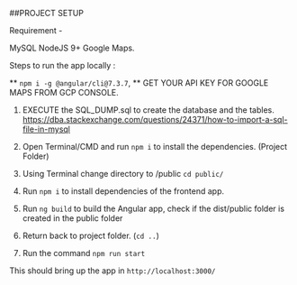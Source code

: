 ##PROJECT SETUP

Requirement - 

MySQL
NodeJS 9+
Google Maps.


Steps to run the app locally :

** `npm i -g @angular/cli@7.3.7`,
** GET YOUR API KEY FOR GOOGLE MAPS FROM GCP CONSOLE.

1. EXECUTE the SQL_DUMP.sql to create the database and the tables.
https://dba.stackexchange.com/questions/24371/how-to-import-a-sql-file-in-mysql

2. Open Terminal/CMD and run `npm i` to install the dependencies. (Project Folder)
3. Using Terminal change directory to /public `cd public/`
4. Run `npm i` to install dependencies of the frontend app.
5. Run `ng build` to build the Angular app, check if the dist/public folder is created in the public folder
5. Return back to project folder. (`cd ..`)
6. Run the command `npm run start`

This should bring up the app in `http://localhost:3000/`
